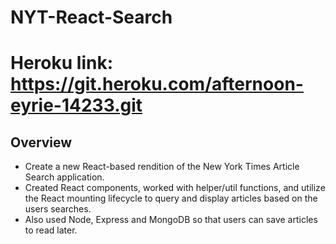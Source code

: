# NYT-React-Search

# Heroku link: https://git.heroku.com/afternoon-eyrie-14233.git

## Overview

* Create a new React-based rendition of the New York Times Article Search application. 
* Created React components, worked with helper/util functions, and utilize the React mounting lifecycle to query and display articles based on the users searches. 
* Also used Node, Express and MongoDB so that users can save articles to read later.

